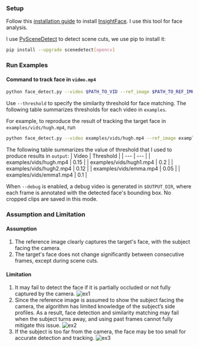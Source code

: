 ### Setup
Follow this [installation guide](https://github.com/deepinsight/insightface/tree/master/python-package) to install [InsightFace](https://github.com/deepinsight/insightface/tree/master?tab=readme-ov-file). I use this tool for face analysis.

I use [PySceneDetect](https://www.scenedetect.com/) to detect scene cuts, we use pip to install it:
```bash
pip install --upgrade scenedetect[opencv]
```

### Run Examples

#### Command to track face in `video.mp4`
```bash
python face_detect.py --video $PATH_TO_VID --ref_image $PATH_TO_REF_IMG --output $OUTPUT_DIR
```
Use `--threshold` to specify the similarity threshold for face matching. The following table summarizes thresholds for each video in `examples`.

For example, to reproduce the result of tracking the target face in `examples/vids/hugh.mp4`, run
```bash
python face_detect.py --video examples/vids/hugh.mp4 --ref_image examples/ref/hugh.jpg --output output/hugh
```

The following table summarizes the value of threshold that I used to produce results in `output`:
| Video | Threshold |
|  ---  |    ---    | 
|  examples/vids/hugh.mp4  | 0.15 |
|  examples/vids/hugh1.mp4 | 0.2 |
|  examples/vids/hugh2.mp4 | 0.12 |
|  examples/vids/emma.mp4 | 0.05 |
|  examples/vids/emma1.mp4 | 0.1 |

When `--debug` is enabled, a debug video is generated in `$OUTPUT_DIR`, where each frame is annotated with the detected face's bounding box. No cropped clips are saved in this mode.

### Assumption and Limitation

#### Assumption
1. The reference image clearly captures the target's face, with the subject facing the camera.
2. The target's face does not change significantly between consecutive frames, except during scene cuts.

#### Limitation
1. It may fail to detect the face if it is partially occluded or not fully captured by the camera.
    ![ex1](resources/ex1.gif)
2. Since the reference image is assumed to show the subject facing the camera, the algorithm has limited knowledge of the subject’s side profiles. As a result, face detection and similarity matching may fail when the subject turns away, and using past frames cannot fully mitigate this issue.
    ![ex2](resources/ex2.gif)
3. If the subject is too far from the camera, the face may be too small for accurate detection and tracking.
    ![ex3](resources/ex3.gif)